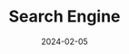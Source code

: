 ---
title: Search Engine
type: podcast
image: ./images/search-engine.jpg
date: 2024-02-05
link: https://www.jigsawprods.com/podcast/search-engine/
tags: ["general interest"]
---